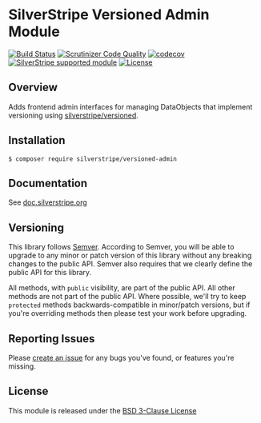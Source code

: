 # SilverStripe Versioned Admin Module

[![Build Status](https://api.travis-ci.org/silverstripe/silverstripe-versioned-admin.svg?branch=master)](https://travis-ci.org/silverstripe/silverstripe-versioned-admin)
[![Scrutinizer Code Quality](https://scrutinizer-ci.com/g/silverstripe/silverstripe-versioned-admin/badges/quality-score.png?b=master)](https://scrutinizer-ci.com/g/silverstripe/silverstripe-versioned-admin/?branch=master)
[![codecov](https://codecov.io/gh/silverstripe/silverstripe-versioned-admin/branch/master/graph/badge.svg)](https://codecov.io/gh/silverstripe/silverstripe-versioned-admin)
[![SilverStripe supported module](https://img.shields.io/badge/silverstripe-supported-0071C4.svg)](https://www.silverstripe.org/software/addons/silverstripe-commercially-supported-module-list/)
[![License](https://poser.pugx.org/silverstripe/versioned-admin/license.svg)](https://github.com/silverstripe/silverstripe-versioned-admin#license)

## Overview

Adds frontend admin interfaces for managing DataObjects that implement versioning
using [silverstripe/versioned](https://github.com/silverstripe/silverstripe-versioned).

## Installation

```
$ composer require silverstripe/versioned-admin
```

## Documentation

See [doc.silverstripe.org](https://docs.silverstripe.org)

## Versioning

This library follows [Semver](http://semver.org). According to Semver,
you will be able to upgrade to any minor or patch version of this library
without any breaking changes to the public API. Semver also requires that
we clearly define the public API for this library.

All methods, with `public` visibility, are part of the public API. All
other methods are not part of the public API. Where possible, we'll try
to keep `protected` methods backwards-compatible in minor/patch versions,
but if you're overriding methods then please test your work before upgrading.

## Reporting Issues

Please [create an issue](https://github.com/silverstripe/silverstripe-versioned-admin/issues)
for any bugs you've found, or features you're missing.

## License

This module is released under the [BSD 3-Clause License](LICENSE)
